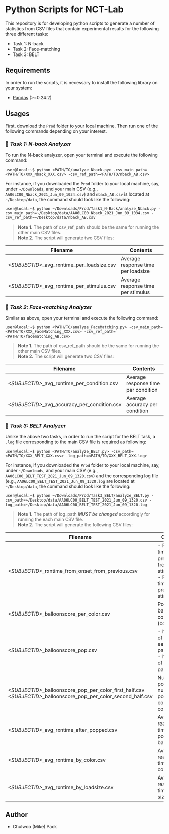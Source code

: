 
# Python Scripts for NCT-Lab 
This repository is for developing python scripts to generate a number of statistics from CSV files that contain experimental results for the following three different tasks:
* Task 1: N-back
* Task 2: Face-matching
* Task 3: BELT

## Requirements
In order to run the scripts, it is necessary to install the following library on your system:
* [Pandas](https://pandas.pydata.org/) (>=0.24.2)

## Usages
First, download the `Prod` folder to your local machine. Then run one of the following commands depending on your interest.

### :pushpin: *Task 1: N-back Analyzer*
To run the N-back analyzer,  open your terminal and execute the following command:
```console
user@local:~$ python <PATH/TO/analyze_Nback.py> -csv_main_path=<PATH/TO/XXX_Nback_XXX.csv> -csv_ref_path=<PATH/TO/nback_AB.csv>
```
For instance, if you downloaded the `Prod` folder to your local machine, say, under `~/Downloads`, and your main CSV (e.g., `AA06LC00_Nback_2021_Jun_09_1034.csv`) and `nback_AB.csv` is located at `~/Desktop/data`, the command should look like the following:
```console
user@local:~$ python ~/Downloads/Prod/Task1_N-Back/analyze_Nback.py -csv_main_path=~/Desktop/data/AA06LC00_Nback_2021_Jun_09_1034.csv -csv_ref_path=~/Desktop/data/nback_AB.csv
```
> **Note 1.** The path of csv_ref_path should be the same for running the other main CSV files.\
> **Note 2.** The script will generate two CSV files:

| Filename | Contents |
|---|---|
| *\<SUBJECTID\>*_avg_rxntime_per_loadsize.csv | Average response time per loadsize |
| *\<SUBJECTID\>*_avg_rxntime_per_stimulus.csv | Average response time per stimulus|

### :pushpin: *Task 2: Face-matching Analyzer*
Similar as above, open your terminal and execute the following command:
```console
user@local:~$ python <PATH/TO/analyze_FaceMatching.py> -csv_main_path=<PATH/TO/XXX_FaceMatching_XXX.csv> -csv_ref_path=<PATH/TO/facematching_AB.csv>
```
> **Note 1.** The path of csv_ref_path should be the same for running the other main CSV files.\
> **Note 2.** The script will generate two CSV files:

| Filename | Contents |
|---|---|
| *\<SUBJECTID\>*_avg_rxntime_per_condition.csv | Average response time per condition |
| *\<SUBJECTID\>*_avg_accuracy_per_condition.csv | Average accuracy per condition|

### :pushpin: *Task 3: BELT Analyzer*
Unlike the above two tasks, in order to run the script for the BELT task, a `.log` file corresponding to the main CSV file is required as following:
```console
user@local:~$ python <PATH/TO/analyze_BELT.py> -csv_path=<PATH/TO/XXX_BELT_XXX.csv> -log_path=<PATH/TO/XXX_BELT_XXX.log>
```
For instance, if you downloaded the `Prod` folder to your local machine, say, under `~/Downloads`, and your main CSV (e.g., `AA06LC00_BELT_TEST_2021_Jun_09_1320.csv`) and the corresponding log file (e.g., `AA06LC00_BELT_TEST_2021_Jun_09_1320.log` are located at `~/Desktop/data`, the command should look like the following:
```console
user@local:~$ python ~/Downloads/Prod/Task3_BELT/analyze_BELT.py -csv_path=~/Desktop/data/AA06LC00_BELT_TEST_2021_Jun_09_1320.csv -log_path=~/Desktop/data/AA06LC00_BELT_TEST_2021_Jun_09_1320.log
```
> **Note 1.** The path of log_path ***MUST be changed*** accordingly for running the each main CSV file.\
> **Note 2.** The script will generate the following CSV files:

| Filename | Contents |
|---|---|
| *\<SUBJECTID\>*_rxntime_from_onset_from_previous.csv | - Response time per presentation from onset stimulus <br> - Response time from previous stimulus|
| *\<SUBJECTID\>*_balloonscore_per_color.csv | Points on balloons by color (condition)|
| *\<SUBJECTID\>*_balloonscore_pop.csv | - Number of points for each participant <br> - Number of pops per participant|
| *\<SUBJECTID\>*_balloonscore_pop_per_color_first_half.csv <br> *\<SUBJECTID\>*_balloonscore_pop_per_color_second_half.csv| Number of pops and number of points per color condition|
| *\<SUBJECTID\>*_avg_rxntime_after_popped.csv | Average reaction time after popped balloons|
| *\<SUBJECTID\>*_avg_rxntime_by_color.csv | Average reaction time by color |
| *\<SUBJECTID\>*_avg_rxntime_by_loadsize.csv | Average reaction time by load sizes |

## Author
- Chulwoo (Mike) Pack 
 
